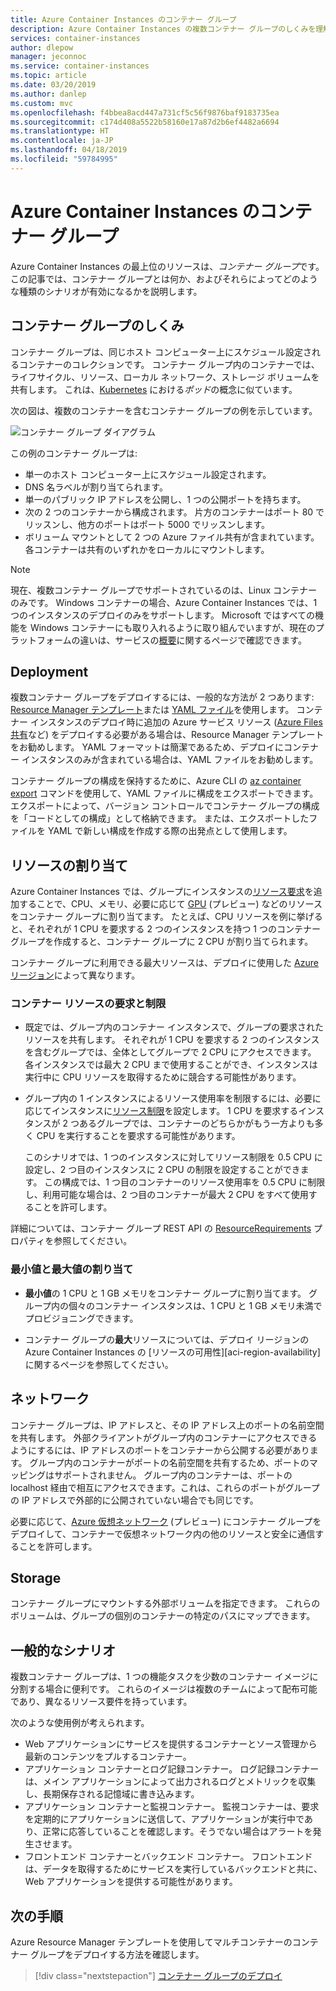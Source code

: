 ```yaml
---
title: Azure Container Instances のコンテナー グループ
description: Azure Container Instances の複数コンテナー グループのしくみを理解します
services: container-instances
author: dlepow
manager: jeconnoc
ms.service: container-instances
ms.topic: article
ms.date: 03/20/2019
ms.author: danlep
ms.custom: mvc
ms.openlocfilehash: f4bbea8acd447a731cf5c56f9876baf9183735ea
ms.sourcegitcommit: c174d408a5522b58160e17a87d2b6ef4482a6694
ms.translationtype: HT
ms.contentlocale: ja-JP
ms.lasthandoff: 04/18/2019
ms.locfileid: "59784995"
---
```

# <a name="container-groups-in-azure-container-instances"></a>Azure Container Instances のコンテナー グループ

Azure Container Instances の最上位のリソースは、*コンテナー グループ*です。 この記事では、コンテナー グループとは何か、およびそれらによってどのような種類のシナリオが有効になるかを説明します。

## <a name="how-a-container-group-works"></a>コンテナー グループのしくみ

コンテナー グループは、同じホスト コンピューター上にスケジュール設定されるコンテナーのコレクションです。 コンテナー グループ内のコンテナーでは、ライフサイクル、リソース、ローカル ネットワーク、ストレージ ボリュームを共有します。 これは、[Kubernetes][kubernetes-pod] における*ポッド*の概念に似ています。

次の図は、複数のコンテナーを含むコンテナー グループの例を示しています。

![コンテナー グループ ダイアグラム][container-groups-example]

この例のコンテナー グループは:

* 単一のホスト コンピューター上にスケジュール設定されます。
* DNS 名ラベルが割り当てられます。
* 単一のパブリック IP アドレスを公開し、1 つの公開ポートを持ちます。
* 次の 2 つのコンテナーから構成されます。 片方のコンテナーはポート 80 でリッスンし、他方のポートはポート 5000 でリッスンします。
* ボリューム マウントとして 2 つの Azure ファイル共有が含まれています。各コンテナーは共有のいずれかをローカルにマウントします。

> [!NOTE]
> 現在、複数コンテナー グループでサポートされているのは、Linux コンテナーのみです。 Windows コンテナーの場合、Azure Container Instances では、1 つのインスタンスのデプロイのみをサポートします。 Microsoft ではすべての機能を Windows コンテナーにも取り入れるように取り組んでいますが、現在のプラットフォームの違いは、サービスの[概要](container-instances-overview.md#linux-and-windows-containers)に関するページで確認できます。

## <a name="deployment"></a>Deployment

複数コンテナー グループをデプロイするには、一般的な方法が 2 つあります: [Resource Manager テンプレート][resource-manager template]または [YAML ファイル][yaml-file]を使用します。 コンテナー インスタンスのデプロイ時に追加の Azure サービス リソース ([Azure Files 共有][azure-files]など) をデプロイする必要がある場合は、Resource Manager テンプレートをお勧めします。 YAML フォーマットは簡潔であるため、デプロイにコンテナー インスタンスのみが含まれている場合は、YAML ファイルをお勧めします。

コンテナー グループの構成を保持するために、Azure CLI の [az container export][az-container-export] コマンドを使用して、YAML ファイルに構成をエクスポートできます。 エクスポートによって、バージョン コントロールでコンテナー グループの構成を「コードとしての構成」として格納できます。 または、エクスポートしたファイルを YAML で新しい構成を作成する際の出発点として使用します。

## <a name="resource-allocation"></a>リソースの割り当て

Azure Container Instances では、グループにインスタンスの[リソース要求][resource-requests]を追加することで、CPU、メモリ、必要に応じて [GPU][gpus] (プレビュー) などのリソースをコンテナー グループに割り当てます。 たとえば、CPU リソースを例に挙げると、それぞれが 1 CPU を要求する 2 つのインスタンスを持つ 1 つのコンテナー グループを作成すると、コンテナー グループに 2 CPU が割り当てられます。

コンテナー グループに利用できる最大リソースは、デプロイに使用した [Azure リージョン][region-availability]によって異なります。

### <a name="container-resource-requests-and-limits"></a>コンテナー リソースの要求と制限

* 既定では、グループ内のコンテナー インスタンスで、グループの要求されたリソースを共有します。 それぞれが 1 CPU を要求する 2 つのインスタンスを含むグループでは、全体としてグループで 2 CPU にアクセスできます。 各インスタンスでは最大 2 CPU まで使用することができ、インスタンスは実行中に CPU リソースを取得するために競合する可能性があります。

* グループ内の 1 インスタンスによるリソース使用率を制限するには、必要に応じてインスタンスに[リソース制限][resource-limits]を設定します。 1 CPU を要求するインスタンスが 2 つあるグループでは、コンテナーのどちらかがもう一方よりも多く CPU を実行することを要求する可能性があります。

  このシナリオでは、1 つのインスタンスに対してリソース制限を 0.5 CPU に設定し、2 つ目のインスタンスに 2 CPU の制限を設定することができます。 この構成では、1 つ目のコンテナーのリソース使用率を 0.5 CPU に制限し、利用可能な場合は、2 つ目のコンテナーが最大 2 CPU をすべて使用することを許可します。

詳細については、コンテナー グループ REST API の [ResourceRequirements][resource-requirements] プロパティを参照してください。

### <a name="minimum-and-maximum-allocation"></a>最小値と最大値の割り当て

* **最小値**の 1 CPU と 1 GB メモリをコンテナー グループに割り当てます。 グループ内の個々のコンテナー インスタンスは、1 CPU と 1 GB メモリ未満でプロビジョニングできます。 

* コンテナー グループの**最大**リソースについては、デプロイ リージョンの Azure Container Instances の [リソースの可用性][aci-region-availability] に関するページを参照してください。

## <a name="networking"></a>ネットワーク

コンテナー グループは、IP アドレスと、その IP アドレス上のポートの名前空間を共有します。 外部クライアントがグループ内のコンテナーにアクセスできるようにするには、IP アドレスのポートをコンテナーから公開する必要があります。 グループ内のコンテナーがポートの名前空間を共有するため、ポートのマッピングはサポートされません。 グループ内のコンテナーは、ポートの localhost 経由で相互にアクセスできます。これは、これらのポートがグループの IP アドレスで外部的に公開されていない場合でも同じです。

必要に応じて、[Azure 仮想ネットワーク][virtual-network] (プレビュー) にコンテナー グループをデプロイして、コンテナーで仮想ネットワーク内の他のリソースと安全に通信することを許可します。

## <a name="storage"></a>Storage

コンテナー グループにマウントする外部ボリュームを指定できます。 これらのボリュームは、グループの個別のコンテナーの特定のパスにマップできます。

## <a name="common-scenarios"></a>一般的なシナリオ

複数コンテナー グループは、1 つの機能タスクを少数のコンテナー イメージに分割する場合に便利です。 これらのイメージは複数のチームによって配布可能であり、異なるリソース要件を持っています。

次のような使用例が考えられます。

* Web アプリケーションにサービスを提供するコンテナーとソース管理から最新のコンテンツをプルするコンテナー。
* アプリケーション コンテナーとログ記録コンテナー。 ログ記録コンテナーは、メイン アプリケーションによって出力されるログとメトリックを収集し、長期保存される記憶域に書き込みます。
* アプリケーション コンテナーと監視コンテナー。 監視コンテナーは、要求を定期的にアプリケーションに送信して、アプリケーションが実行中であり、正常に応答していることを確認します。そうでない場合はアラートを発生させます。
* フロントエンド コンテナーとバックエンド コンテナー。 フロントエンドは、データを取得するためにサービスを実行しているバックエンドと共に、Web アプリケーションを提供する可能性があります。 

## <a name="next-steps"></a>次の手順

Azure Resource Manager テンプレートを使用してマルチコンテナーのコンテナー グループをデプロイする方法を確認します。

> [!div class="nextstepaction"]
> [コンテナー グループのデプロイ][resource-manager template]

<!-- IMAGES -->
[container-groups-example]: ./media/container-instances-container-groups/container-groups-example.png

<!-- LINKS - External -->
[dcos-pod]: https://dcos.io/docs/1.10/deploying-services/pods/
[kubernetes-pod]: https://kubernetes.io/docs/concepts/workloads/pods/pod/

<!-- LINKS - Internal -->
[resource-manager template]: container-instances-multi-container-group.md
[yaml-file]: container-instances-multi-container-yaml.md
[region-availability]: container-instances-region-availability.md
[resource-requests]: /rest/api/container-instances/containergroups/createorupdate#resourcerequests
[resource-limits]: /rest/api/container-instances/containergroups/createorupdate#resourcelimits
[resource-requirements]: /rest/api/container-instances/containergroups/createorupdate#resourcerequirements
[azure-files]: container-instances-volume-azure-files.md
[virtual-network]: container-instances-vnet.md
[gpus]: container-instances-gpu.md
[az-container-export]: /cli/azure/container#az-container-export
